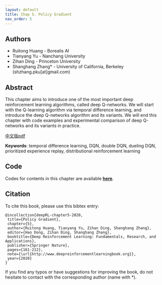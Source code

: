 ```yaml
---
layout: default
title: Chap 5. Policy Gradient
nav_order: 5
---
```


## Authors

- Ruitong Huang - Borealis AI
- Tianyang Yu - Nanchang University
- Zihan Ding - Princeton University
- Shanghang Zhang* - University of California, Berkeley (shzhang.pku[at]gmail.com)

## Abstract

This chapter aims to introduce one of the most important deep reinforcement learning algorithms, called deep Q-networks. We will start with the Q-learning algorithm via temporal difference learning, and introduce the deep Q-networks algorithm and its variants. We will end this chapter with code examples and experimental comparison of deep Q-networks and its variants in practice.

[中文版pdf](/assets/pdfs/ch5.pdf)

**Keywords**: temporal difference learning, DQN, double DQN, dueling DQN, prioritized experience replay, distributional reinforcement learning

## Code 

Codes for contents in this chapter are available [**here**](https://github.com/tensorlayer/tensorlayer/tree/master/examples/reinforcement\_learning).

## Citation

To cite this book, please use this bibtex entry:

```
@incollection{deepRL-chapter5-2020,
 title={Policy Gradient},
 chapter={5},
 author={Ruitong Huang, Tianyang Yu, Zihan Ding, Shanghang Zhang},
 editor={Hao Dong, Zihan Ding, Shanghang Zhang},
 booktitle={Deep Reinforcement Learning: Fundamentals, Research, and Applications},
 publisher={Springer Nature},
 pages={161-212},
 note={\url{http://www.deepreinforcementlearningbook.org}},
 year={2020}
}
```





If you find any typos or have suggestions for improving the book, do not hesitate to contact with the corresponding author (name with *).